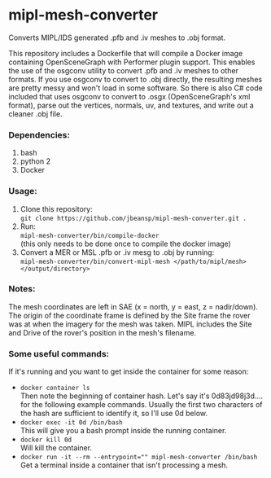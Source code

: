 # mipl-mesh-converter
Converts MIPL/IDS generated .pfb and .iv meshes to .obj format.

This repository includes a Dockerfile that will compile a Docker image containing OpenSceneGraph with Performer plugin support.  This enables the use of the osgconv utility to convert .pfb and .iv meshes to other formats.  If you use osgconv to convert to .obj directly, the resulting meshes are pretty messy and won't load in some software.  So there is also C# code included that uses osgconv to convert to .osgx (OpenSceneGraph's xml format), parse out the vertices, normals, uv, and textures, and write out a cleaner .obj file.

### Dependencies:
1. bash
2. python 2
3. Docker

### Usage:
1. Clone this repository:<br>
`git clone https://github.com/jbeansp/mipl-mesh-converter.git .`<br>
2. Run:<br>
    `mipl-mesh-converter/bin/compile-docker`<br>
    (this only needs to be done once to compile the docker image)<br>
3. Convert a MER or MSL .pfb or .iv mesg to .obj by running:<br>
    `mipl-mesh-converter/bin/convert-mipl-mesh </path/to/mipl/mesh> </output/directory>`

### Notes:
The mesh coordinates are left in SAE (x = north, y = east, z = nadir/down).  The origin of the coordinate frame is defined by the Site frame the rover was at when the imagery for the mesh was taken.  MIPL includes the Site and Drive of the rover's position in the mesh's filename.

### Some useful commands:
If it's running and you want to get inside the container for some reason:<br>
* `docker container ls`  
Then note the beginning of container hash.  Let's say it's 0d83jd98j3d.... for the following example commands.  Usually the first two characters of the hash are sufficient to identify it, so I'll use 0d below.<br>
* `docker exec -it 0d /bin/bash`  
This will give you a bash prompt inside the running container.<br>
* `docker kill 0d`  
Will kill the container.<br>
* `docker run -it --rm --entrypoint="" mipl-mesh-converter /bin/bash`  
Get a terminal inside a container that isn't processing a mesh.<br>
  
  
  

    
    
